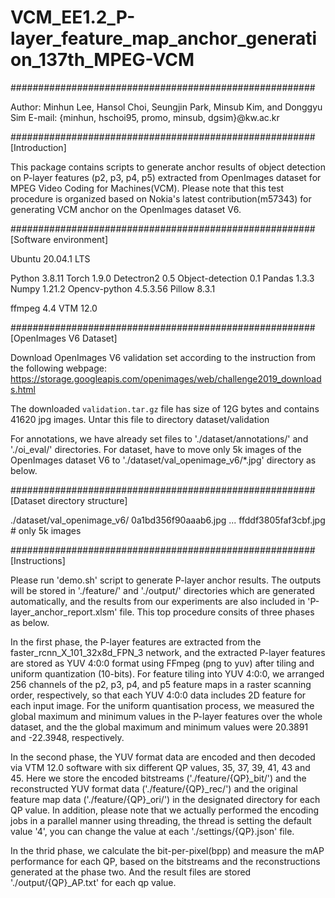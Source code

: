 # VCM_EE1.2_P-layer_feature_map_anchor_generation_137th_MPEG-VCM

#######################################################

Author: Minhun Lee, Hansol Choi, Seungjin Park, Minsub Kim, and Donggyu Sim
E-mail: {minhun, hschoi95, promo, minsub, dgsim}@kw.ac.kr

#######################################################
[Introduction]

This package contains scripts to generate anchor results of object detection on P-layer features (p2, p3, p4, p5) extracted from OpenImages dataset for MPEG Video Coding for Machines(VCM). Please note that this test procedure is organized based on Nokia's latest contribution(m57343) for generating VCM anchor on the OpenImages dataset V6.

#######################################################
[Software environment]

Ubuntu    20.04.1 LTS

Python    3.8.11
Torch    1.9.0
Detectron2   0.5
Object-detection   0.1
Pandas   1.3.3
Numpy   1.21.2
Opencv-python   4.5.3.56
Pillow   8.3.1

ffmpeg   4.4
VTM   12.0

#######################################################
[OpenImages V6 Dataset]

Download OpenImages V6 validation set according to the instruction from the following webpage:
  https://storage.googleapis.com/openimages/web/challenge2019_downloads.html

The downloaded `validation.tar.gz` file has size of 12G bytes and  contains 41620 jpg images.
Untar this file to directory dataset/validation

For annotations, we have already set files to './dataset/annotations/' and './oi_eval/' directories.
For dataset, have to move only 5k images of the OpenImages dataset V6 to './dataset/val_openimage_v6/*.jpg' directory as below.

#######################################################
[Dataset directory structure]

./dataset/val_openimage_v6/
     0a1bd356f90aaab6.jpg
     ...
     ffddf3805faf3cbf.jpg # only 5k images
 
#######################################################
[Instructions]

Please run 'demo.sh' script to generate P-layer anchor results. The outputs will be stored in './feature/' and './output/' directories which are generated automatically, and the results from our experiments are also included in 'P-layer_anchor_report.xlsm' file. This top procedure consits of three phases as below.

In the first phase, the P-layer features are extracted from the faster_rcnn_X_101_32x8d_FPN_3 network, and the extracted P-layer features are stored as YUV 4:0:0 format using FFmpeg (png to yuv) after tiling and uniform quantization (10-bits). For feature tiling into YUV 4:0:0, we arranged 256 channels of the p2, p3, p4, and p5 feature maps in a raster scanning order, respectively, so that each YUV 4:0:0 data includes 2D feature for each input image. For the uniform quantisation process, we measured the global maximum and minimum values in the P-layer features over the whole dataset, and the the global maximum and minimum values were 20.3891 and -22.3948, respectively.

In the second phase, the YUV format data are encoded and then decoded via VTM 12.0 software with six different QP values, 35, 37, 39, 41, 43 and 45. Here we store the encoded bitstreams ('./feature/{QP}_bit/') and the reconstructed YUV format data ('./feature/{QP}_rec/') and the original feature map data ('./feature/{QP}_ori/') in the designated directory for each QP value.
In addition, please note that we actually performed the encoding jobs in a parallel manner using threading, the thread is setting the default value '4', you can change the value at each './settings/{QP}.json' file.

In the thrid phase, we calculate the bit-per-pixel(bpp) and measure the mAP performance for each QP, based on the bitstreams and the reconstructions generated at the phase two. And the result files are stored './output/{QP}_AP.txt' for each qp value.


